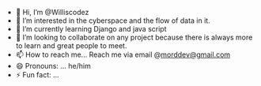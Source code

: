 - 👋 Hi, I’m @Williscodez
- 👀 I’m interested in the cyberspace and the flow of data in it.
- 🌱 I’m currently learning Django and java script
- 💞️ I’m looking to collaborate on any project because there is always more to learn and great people to meet.
- 📫 How to reach me... Reach me via email @morddev@gmail.com
- 😄 Pronouns: ... he/him
- ⚡ Fun fact: ...

<!---
Williscodez/Williscodez is a ✨ special ✨ repository because its `README.md` (this file) appears on your GitHub profile.
You can click the Preview link to take a look at your changes.
--->
